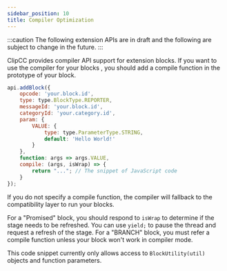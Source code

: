 ```yaml
---
sidebar_position: 10
title: Compiler Optimization
---
```

:::caution
The following extension APIs are in draft and the following are subject to change in the future.
:::

ClipCC provides compiler API support for extension blocks. If you want to use the compiler for your blocks , you should add a compile function in the prototype of your block.

```javascript
api.addBlock({
    opcode: 'your.block.id',
    type: type.BlockType.REPORTER,
    messageId: 'your.block.id',
    categoryId: 'your.category.id',
    param: {
        VALUE: {
            type: type.ParameterType.STRING,
            default: 'Hello World!'
        }
    },
    function: args => args.VALUE,
    compile: (args, isWrap) => {
        return "..."; // The snippet of JavaScript code
    }
});
```
If you do not specify a compile function, the compiler will fallback to the compatibility layer to run your blocks.

For a "Promised" block, you should respond to ``isWrap`` to determine if the stage needs to be refreshed. You can use ``yield;`` to pause the thread and request a refresh of the stage. For a "BRANCH" block, you must refer a compile function unless your block won't work in compiler mode.

This code snippet currently only allows access to ``BlockUtility(util)`` objects and function parameters.